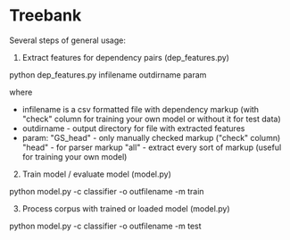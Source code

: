 # Treebank

Several steps of general usage:

1) Extract features for dependency pairs (dep_features.py)


python dep_features.py infilename outdirname param

where 
- infilename is a csv formatted file with dependency markup (with "check" column for training your own model or without it for test data)
- outdirname - output directory for file with extracted features
- param: 
	"GS_head" - only manually checked markup ("check" column)
	"head" - for parser markup
	"all" - extract every sort of markup (useful for training your own model)



2) Train model / evaluate model  (model.py)

python model.py -c classifier -o outfilename -m train

3) Process corpus with trained or loaded model (model.py)

python model.py -c classifier -o outfilename -m test




